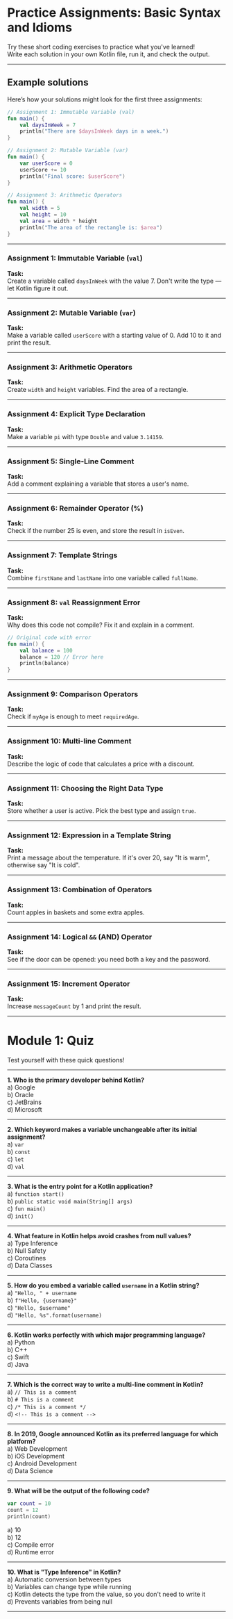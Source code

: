 # Practice Assignments: Basic Syntax and Idioms

Try these short coding exercises to practice what you've learned!  
Write each solution in your own Kotlin file, run it, and check the output.

---

## Example solutions

Here’s how your solutions might look for the first three assignments:

```kotlin
// Assignment 1: Immutable Variable (val)
fun main() {
    val daysInWeek = 7
    println("There are $daysInWeek days in a week.")
}

// Assignment 2: Mutable Variable (var)
fun main() {
    var userScore = 0
    userScore += 10
    println("Final score: $userScore")
}

// Assignment 3: Arithmetic Operators
fun main() {
    val width = 5
    val height = 10
    val area = width * height
    println("The area of the rectangle is: $area")
}
```

---

### Assignment 1: Immutable Variable (`val`)
**Task:**  
Create a variable called `daysInWeek` with the value 7. Don't write the type — let Kotlin figure it out.

---

### Assignment 2: Mutable Variable (`var`)
**Task:**  
Make a variable called `userScore` with a starting value of 0. Add 10 to it and print the result.

---

### Assignment 3: Arithmetic Operators
**Task:**  
Create `width` and `height` variables. Find the area of a rectangle.

---

### Assignment 4: Explicit Type Declaration
**Task:**  
Make a variable `pi` with type `Double` and value `3.14159`.

---

### Assignment 5: Single-Line Comment
**Task:**  
Add a comment explaining a variable that stores a user's name.

---

### Assignment 6: Remainder Operator (%)
**Task:**  
Check if the number 25 is even, and store the result in `isEven`.

---

### Assignment 7: Template Strings
**Task:**  
Combine `firstName` and `lastName` into one variable called `fullName`.

---

### Assignment 8: `val` Reassignment Error
**Task:**  
Why does this code not compile? Fix it and explain in a comment.

```kotlin
// Original code with error
fun main() {
    val balance = 100
    balance = 120 // Error here
    println(balance)
}
```

---

### Assignment 9: Comparison Operators
**Task:**  
Check if `myAge` is enough to meet `requiredAge`.

---

### Assignment 10: Multi-line Comment
**Task:**  
Describe the logic of code that calculates a price with a discount.

---

### Assignment 11: Choosing the Right Data Type
**Task:**  
Store whether a user is active. Pick the best type and assign `true`.

---

### Assignment 12: Expression in a Template String
**Task:**  
Print a message about the temperature. If it's over 20, say "It is warm", otherwise say "It is cold".

---

### Assignment 13: Combination of Operators
**Task:**  
Count apples in baskets and some extra apples.

---

### Assignment 14: Logical `&&` (AND) Operator
**Task:**  
See if the door can be opened: you need both a key and the password.

---

### Assignment 15: Increment Operator
**Task:**  
Increase `messageCount` by 1 and print the result.

---

# Module 1: Quiz

Test yourself with these quick questions!

---

**1. Who is the primary developer behind Kotlin?**  
a) Google  
b) Oracle  
c) JetBrains  
d) Microsoft

---

**2. Which keyword makes a variable unchangeable after its initial assignment?**  
a) `var`  
b) `const`  
c) `let`  
d) `val`

---

**3. What is the entry point for a Kotlin application?**  
a) `function start()`  
b) `public static void main(String[] args)`  
c) `fun main()`  
d) `init()`

---

**4. What feature in Kotlin helps avoid crashes from null values?**  
a) Type Inference  
b) Null Safety  
c) Coroutines  
d) Data Classes

---

**5. How do you embed a variable called `username` in a Kotlin string?**  
a) `"Hello, " + username`  
b) `f"Hello, {username}"`  
c) `"Hello, $username"`  
d) `"Hello, %s".format(username)`

---

**6. Kotlin works perfectly with which major programming language?**  
a) Python  
b) C++  
c) Swift  
d) Java

---

**7. Which is the correct way to write a multi-line comment in Kotlin?**  
a) `// This is a comment`  
b) `# This is a comment`  
c) `/* This is a comment */`  
d) `<!-- This is a comment -->`

---

**8. In 2019, Google announced Kotlin as its preferred language for which platform?**  
a) Web Development  
b) iOS Development  
c) Android Development  
d) Data Science

---

**9. What will be the output of the following code?**
```kotlin
var count = 10
count = 12
println(count)
```
a) 10  
b) 12  
c) Compile error  
d) Runtime error

---

**10. What is "Type Inference" in Kotlin?**  
a) Automatic conversion between types  
b) Variables can change type while running  
c) Kotlin detects the type from the value, so you don't need to write it  
d) Prevents variables from being null

---